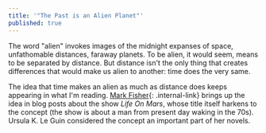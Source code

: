 ```yaml
---
title: '"The Past is an Alien Planet"'
published: true
---
```


The word "alien" invokes images of the midnight expanses of space, unfathomable distances, faraway planets. To be alien, it would seem, means to be separated by distance. But distance isn't the only thing that creates differences that would make us alien to another: time does the very same.

The idea that time makes an alien as much as distance does keeps appearing in what I'm reading. [Mark Fisher](/mark-fisher){: .internal-link} brings up the idea in blog posts about the show _Life On Mars_, whose title itself harkens to the concept (the show is about a man from present day waking in the 70s). Ursula K. Le Guin considered the concept an important part of her novels.

